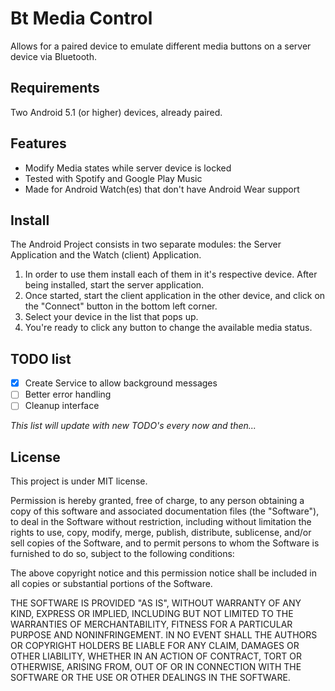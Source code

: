 # Bt Media Control
Allows for a paired device to emulate different media buttons on a server device via Bluetooth.

## Requirements
Two Android 5.1 (or higher) devices, already paired.

## Features
- Modify Media states while server device is locked
- Tested with Spotify and Google Play Music
- Made for Android Watch(es) that don't have Android Wear support

## Install
The Android Project consists in two separate modules: the Server Application and the Watch (client) Application. 
 1) In order to use them install each of them in it's respective device. After being installed, start the server application. 
 2) Once started, start the client application in the other device, and click on the "Connect" button in the bottom left corner.
 3) Select your device in the list that pops up.
 4) You're ready to click any button to change the available media status.
 
 ## TODO list
 
 - [x] Create Service to allow background messages
 - [ ] Better error handling 
 - [ ] Cleanup interface

_This list will update with new TODO's every now and then..._

## License

This project is under MIT license.

Permission is hereby granted, free of charge, to any person obtaining a copy of this software and associated documentation files (the "Software"), to deal in the Software without restriction, including without limitation the rights to use, copy, modify, merge, publish, distribute, sublicense, and/or sell copies of the Software, and to permit persons to whom the Software is furnished to do so, subject to the following conditions:

The above copyright notice and this permission notice shall be included in all copies or substantial portions of the Software.

THE SOFTWARE IS PROVIDED "AS IS", WITHOUT WARRANTY OF ANY KIND, EXPRESS OR IMPLIED, INCLUDING BUT NOT LIMITED TO THE WARRANTIES OF MERCHANTABILITY, FITNESS FOR A PARTICULAR PURPOSE AND NONINFRINGEMENT. IN NO EVENT SHALL THE AUTHORS OR COPYRIGHT HOLDERS BE LIABLE FOR ANY CLAIM, DAMAGES OR OTHER LIABILITY, WHETHER IN AN ACTION OF CONTRACT, TORT OR OTHERWISE, ARISING FROM, OUT OF OR IN CONNECTION WITH THE SOFTWARE OR THE USE OR OTHER DEALINGS IN THE SOFTWARE.
